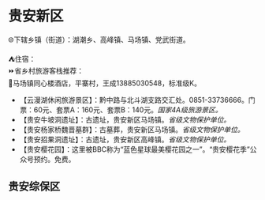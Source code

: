 # 贵安新区  
🌐下辖乡镇（街道）：湖潮乡、高峰镇、马场镇、党武街道。  
  
⛺住宿：  
⏩省乡村旅游客栈推荐：  
🔸马场镇同心楼酒店，平寨村，王成13885030548，标准级K。  
  
* 【云漫湖休闲旅游景区】：黔中路与北斗湖支路交汇处。0851-33736666。门票：60元、套票A：160元、套票B：140元。*国家4A级旅游景区。*    
* 【贵安牛坡洞遗址】：古遗址，贵安新区马场镇。*省级文物保护单位。*  
* 【贵安杨家桥魏晋墓群】：古墓葬，贵安新区马场镇。*省级文物保护单位。*  
* 【贵安招果洞遗址】：古遗址，贵安新区高峰镇。*省级文物保护单位。*    
* 【贵安樱花园】：这里被BBC称为“蓝色星球最美樱花园之一”。“贵安樱花季”公众号预约。免费。
  
## 贵安综保区
